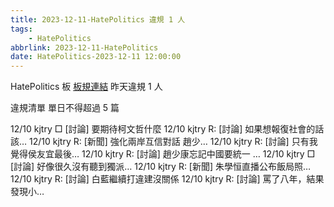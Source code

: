```yaml
---
title: 2023-12-11-HatePolitics 違規 1 人
tags:
    - HatePolitics
abbrlink: 2023-12-11-HatePolitics
date: HatePolitics-2023-12-11 12:00:00
---
```

HatePolitics 板 [板規連結](https://www.ptt.cc/bbs/HatePolitics/M.1617115262.A.D60.html)
昨天違規 1 人
<!-- more -->

違規清單
單日不得超過 5 篇

12/10 kjtry □ [討論] 要期待柯文哲什麼
12/10 kjtry R: [討論] 如果想報復社會的話該…
12/10 kjtry R: [新聞] 強化兩岸互信對話 趙少…
12/10 kjtry R: [討論] 只有我覺得侯友宜最後…
12/10 kjtry R: [討論] 趙少康忘記中國要統一 …
12/10 kjtry □ [討論] 好像很久沒有聽到獨派…
12/10 kjtry R: [新聞] 朱學恒直播公布飯局照…
12/10 kjtry R: [討論] 白藍繼續打違建沒關係
12/10 kjtry R: [討論] 罵了八年，結果發現小…